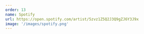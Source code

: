 ```yaml
---
order: 13
name: Spotify
url: https://open.spotify.com/artist/5zvz1Z5Q2J3Q9gZJ6Y3J9x
image: '/images/spotify.png'
---
```

